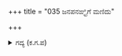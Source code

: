 +++
title = "035 ಜನಪನಙ್ಘ್ರಿಗೆ ಮಣಿದು"

+++

<details><summary>ಗದ್ಯ (ಕ.ಗ.ಪ) </summary>

35. ರಾಜನಾದ ಧರ್ಮರಾಯನ ಪಾದಗಳಿಗೆ ನಮಸ್ಕರಿಸಿ ಕೈಮುಗಿದು ಅಭಿಮನ್ಯುವು  "ತಂದೆಯೇ, ನೀವು ನನಗೆ ಆದೇಶವನ್ನು ನೀಡಿರಿ. ನನಗೆ ಪದ್ಮವ್ಯೂಹವನ್ನು ಹೇಗೆ ಒಡೆಯುವುದೆಂಬು ತಿಳಿದಿದೆ. ನಾನು ಯುದ್ಧದಲ್ಲಿ ಜಯವನ್ನು ಸಾಧಿಸುತ್ತೇನೆ. ಶತ್ರುಗಳನ್ನು ಯಮನ ಮನೆಗೆ  ಕಳುಹಿಸುತ್ತೇನೆ. ನೀವು ಇಷ್ಟೇಕೆ ಚಿಂತಿಸುತ್ತೀರಿ ? ನನ್ನನ್ನು ಯುದ್ಧಕ್ಕೆ ಕಳುಹಿಸಿಕೊಡಿ" ಎಂದನು.
</details>
